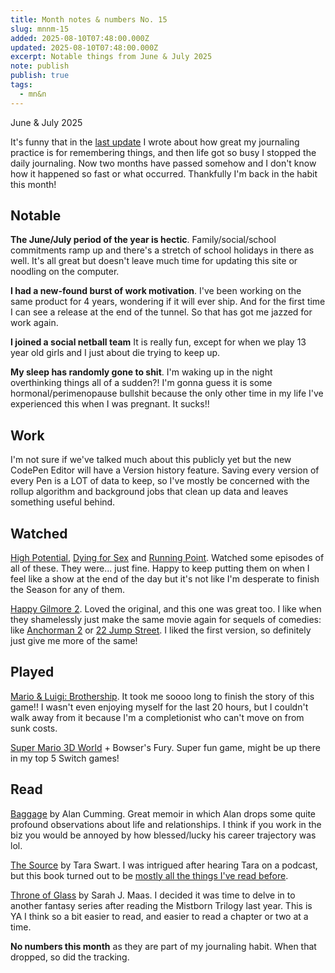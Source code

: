 ```yaml
---
title: Month notes & numbers No. 15
slug: mnnm-15
added: 2025-08-10T07:48:00.000Z
updated: 2025-08-10T07:48:00.000Z
excerpt: Notable things from June & July 2025
note: publish
publish: true
tags:
  - mn&n
---
```


<p class="date">June & July 2025</p>

It's funny that in the <a href="/mnnm/14/">last update</a> I wrote about how great my journaling practice is for remembering things, and then life got so busy I stopped the daily journaling. Now two months have passed somehow and I don't know how it happened so fast or what occurred. Thankfully I'm back in the habit this month!

<h2 class="highlighter pink">Notable</h2>

**The June/July period of the year is hectic**. Family/social/school commitments ramp up and there's a stretch of school holidays in there as well. It's all great but doesn't leave much time for updating this site or noodling on the computer.

**I had a new-found burst of work motivation**. I've been working on the same product for 4 years, wondering if it will ever ship. And for the first time I can see a release at the end of the tunnel. So that has got me jazzed for work again.

**I joined a social netball team**
It is really fun, except for when we play 13 year old girls and I just about die trying to keep up.

**My sleep has randomly gone to shit**. I'm waking up in the night overthinking things all of a sudden?! I'm gonna guess it is some hormonal/perimenopause bullshit because the only other time in my life I've experienced this when I was pregnant. It sucks!!

<h2 class="highlighter yellow">Work</h2>

I'm not sure if we've talked much about this publicly yet but the new CodePen Editor will have a Version history feature. Saving every version of every Pen is a LOT of data to keep, so I've mostly be concerned with the rollup algorithm and background jobs that clean up data and leaves something useful behind.

<h2 class="highlighter blue">Watched</h2>

[High Potential](https://www.imdb.com/title/tt22091076/?ref_=fn_all_ttl_1), [Dying for Sex](https://www.imdb.com/title/tt30252752/) and [Running Point](https://www.imdb.com/title/tt14879018/?ref_=fn_all_ttl_1). Watched some episodes of all of these. They were... just fine. Happy to keep putting them on when I feel like a show at the end of the day but it's not like I'm desperate to finish the Season for any of them.

[Happy Gilmore 2](https://www.imdb.com/title/tt31868189/?ref_=fn_all_ttl_1). Loved the original, and this one was great too. I like when they shamelessly just make the same movie again for sequels of comedies: like [Anchorman 2](https://www.imdb.com/title/tt1229340/?ref_=fn_all_ttl_1) or [22 Jump Street](https://www.imdb.com/title/tt2294449/?ref_=nv_sr_srsg_0_tt_6_nm_2_in_0_q_22%2520). I liked the first version, so definitely just give me more of the same!

<h2 class="highlighter green">Played</h2>

[Mario & Luigi: Brothership](https://en.wikipedia.org/wiki/Mario_%26_Luigi:_Brothership). It took me soooo long to finish the story of this game!! I wasn't even enjoying myself for the last 20 hours, but I couldn't walk away from it because I'm a completionist who can't move on from sunk costs.

[Super Mario 3D World](https://en.wikipedia.org/wiki/Super_Mario_3D_World) + Bowser's Fury. Super fun game, might be up there in my top 5 Switch games!

<h2 class="highlighter orange">Read</h2>

[Baggage](https://www.goodreads.com/book/show/57931617-baggage) by Alan Cumming. Great memoir in which Alan drops some quite profound observations about life and relationships. I think if you work in the biz you would be annoyed by how blessed/lucky his career trajectory was lol.

[The Source](https://www.taraswart.com/the-source/) by Tara Swart. I was intrigued after hearing Tara on a podcast, but this book turned out to be [mostly all the things I've read before](/the-diminishing-returns-of-self-dev-content/).

[Throne of Glass](https://sarahjmaas.com/throne-of-glass-series/) by Sarah J. Maas. I decided it was time to delve in to another fantasy series after reading the Mistborn Trilogy last year. This is YA I think so a bit easier to read, and easier to read a chapter or two at a time.

**No numbers this month** as they are part of my journaling habit. When that dropped, so did the tracking.
